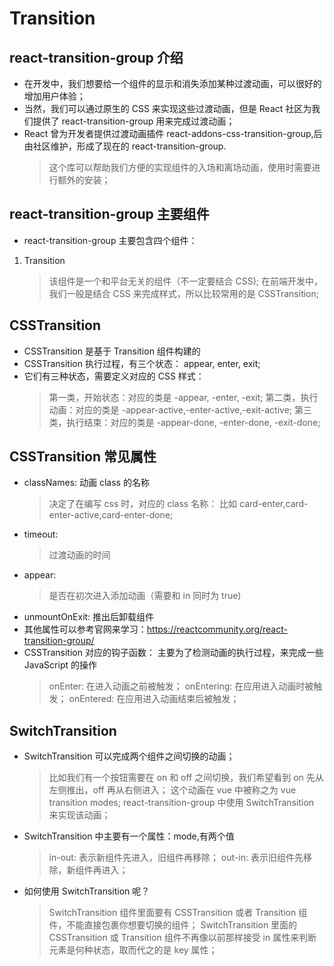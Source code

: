 # Transition

## react-transition-group 介绍

- 在开发中，我们想要给一个组件的显示和消失添加某种过渡动画，可以很好的增加用户体验；
- 当然，我们可以通过原生的 CSS 来实现这些过渡动画，但是 React 社区为我们提供了 react-transition-group 用来完成过渡动画；
- React 曾为开发者提供过渡动画插件 react-addons-css-transition-group,后由社区维护，形成了现在的 react-transition-group.
  > 这个库可以帮助我们方便的实现组件的入场和离场动画，使用时需要进行额外的安装；

## react-transition-group 主要组件

- react-transition-group 主要包含四个组件：

1. Transition
   > 该组件是一个和平台无关的组件（不一定要结合 CSS);
   > 在前端开发中，我们一般是结合 CSS 来完成样式，所以比较常用的是 CSSTransition;

## CSSTransition

- CSSTransition 是基于 Transition 组件构建的
- CSSTransition 执行过程，有三个状态： appear, enter, exit;
- 它们有三种状态，需要定义对应的 CSS 样式：
  > 第一类，开始状态：对应的类是 -appear, -enter, -exit;
  > 第二类，执行动画：对应的类是 -appear-active,-enter-active,-exit-active;
  > 第三类，执行结束：对应的类是 -appear-done, -enter-done, -exit-done;

## CSSTransition 常见属性

- classNames: 动画 class 的名称
  > 决定了在编写 css 时，对应的 class 名称： 比如 card-enter,card-enter-active,card-enter-done;
- timeout:
  > 过渡动画的时间
- appear:
  > 是否在初次进入添加动画（需要和 in 同时为 true)
- unmountOnExit: 推出后卸载组件
- 其他属性可以参考官网来学习：https://reactcommunity.org/react-transition-group/
- CSSTransition 对应的钩子函数： 主要为了检测动画的执行过程，来完成一些 JavaScript 的操作
  > onEnter: 在进入动画之前被触发；
  > onEntering: 在应用进入动画时被触发；
  > onEntered: 在应用进入动画结束后被触发；

## SwitchTransition

- SwitchTransition 可以完成两个组件之间切换的动画；
  > 比如我们有一个按钮需要在 on 和 off 之间切换，我们希望看到 on 先从左侧推出，off 再从右侧进入；
  > 这个动画在 vue 中被称之为 vue transition modes;
  > react-transition-group 中使用 SwitchTransition 来实现该动画；
- SwitchTransition 中主要有一个属性：mode,有两个值
  > in-out: 表示新组件先进入，旧组件再移除；
  > out-in: 表示旧组件先移除，新组件再进入；
- 如何使用 SwitchTransition 呢？
  > SwitchTransition 组件里面要有 CSSTransition 或者 Transition 组件，不能直接包裹你想要切换的组件；
  > SwitchTransition 里面的 CSSTransition 或 Transition 组件不再像以前那样接受 in 属性来判断元素是何种状态，取而代之的是 key 属性；
